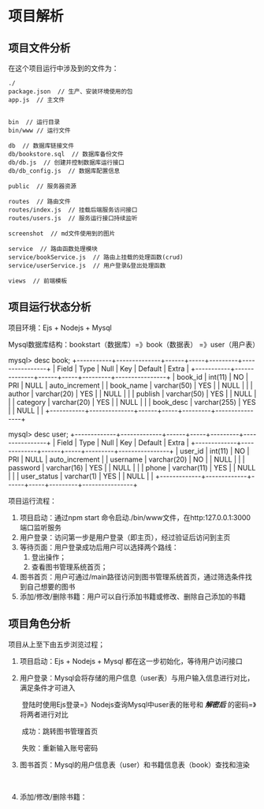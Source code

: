 # 项目解析

## 项目文件分析

在这个项目运行中涉及到的文件为：

```
./
package.json  // 生产、安装环境使用的包
app.js  // 主文件


bin  // 运行目录
bin/www // 运行文件

db  // 数据库链接文件
db/bookstore.sql  // 数据库备份文件
db/db.js  // 创建并控制数据库运行接口
db/db_config.js  // 数据库配置信息

public  // 服务器资源

routes  // 路由文件
routes/index.js  // 挂载后端服务访问接口
routes/users.js  // 服务运行接口持续监听

screenshot  // md文件使用到的图片

service  // 路由函数处理模块
service/bookService.js  // 路由上挂载的处理函数(crud)
service/userService.js  // 用户登录&登出处理函数

views  // 前端模板
```



## 项目运行状态分析

项目环境：Ejs + Nodejs + Mysql

Mysql数据库结构：bookstart（数据库）=》book（数据表）
																=》user（用户表）

mysql> desc book;
+-----------+--------------+------+-----+---------+----------------+
| Field     | Type         | Null | Key | Default | Extra          |
+-----------+--------------+------+-----+---------+----------------+
| book_id   | int(11)      | NO   | PRI | NULL    | auto_increment |
| book_name | varchar(50)  | YES  |     | NULL    |                |
| author    | varchar(20)  | YES  |     | NULL    |                |
| publish   | varchar(50)  | YES  |     | NULL    |                |
| category  | varchar(20)  | YES  |     | NULL    |                |
| book_desc | varchar(255) | YES  |     | NULL    |                |
+-----------+--------------+------+-----+---------+----------------+

mysql> desc user;
+-------------+-------------+------+-----+---------+----------------+
| Field       | Type        | Null | Key | Default | Extra          |
+-------------+-------------+------+-----+---------+----------------+
| user_id     | int(11)     | NO   | PRI | NULL    | auto_increment |
| username    | varchar(20) | NO   |     | NULL    |                |
| password    | varchar(16) | YES  |     | NULL    |                |
| phone       | varchar(11) | YES  |     | NULL    |                |
| user_status | varchar(1)  | YES  |     | NULL    |                |
+-------------+-------------+------+-----+---------+----------------+

项目运行流程：

1. 项目启动：通过npm start 命令启动./bin/www文件，在http:127.0.0.1:3000端口监听服务
2. 用户登录：访问第一步是用户登录（即主页），经过验证后访问到主页
3. 等待页面：用户登录成功后用户可以选择两个路线：
   1. 登出操作；
   2. 查看图书管理系统首页；
4. 图书首页：用户可通过/main路径访问到图书管理系统首页，通过筛选条件找到自己想要的图书
5. 添加/修改/删除书籍：用户可以自行添加书籍或修改、删除自己添加的书籍



## 项目角色分析

项目从上至下由五步浏览过程；

1. 项目启动：Ejs + Nodejs + Mysql 都在这一步初始化，等待用户访问接口

2. 用户登录：Mysql会将存储的用户信息（user表）与用户输入信息进行对比，满足条件才可进入

   ​	登陆时使用Ejs登录=》Nodejs查询Mysql中user表的账号和 ***解密后*** 的密码=》将两者进行对比

   ​		成功：跳转图书管理首页

   ​		失败：重新输入账号密码

3. 图书首页：Mysql的用户信息表（user）和书籍信息表（book）查找和渲染

   ​	

4. 添加/修改/删除书籍：


